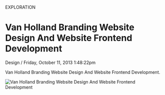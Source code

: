 <p class="type">EXPLORATION</p>

# Van Holland Branding Website Design And Website Frontend Development

<p class="meta">Design  /  Friday, October 11, 2013 1:48:22pm</p>

Van Holland Branding Website Design And Website Frontend Development.

![Van Holland Branding Website Design And Website Frontend Development](https://farooq-agent.web.app/assets/images/works/large/van-holland-branding-website-design-and-website-frontend-development.jpg)
